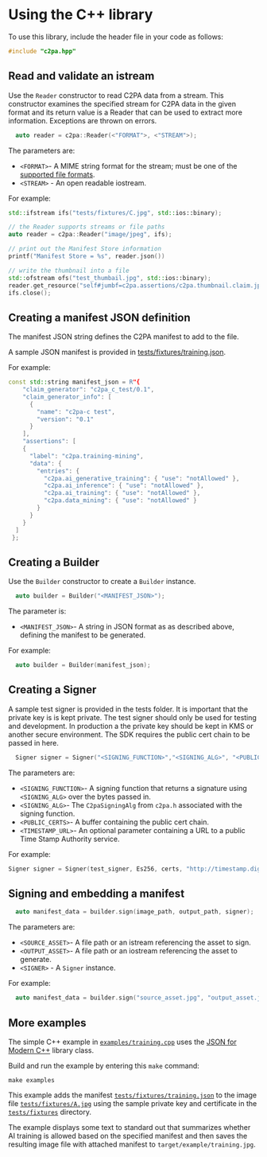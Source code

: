 # Using the C++ library

To use this library, include the header file in your code as follows:

```cpp
#include "c2pa.hpp"
```

## Read and validate an istream 

Use the `Reader` constructor to read C2PA data from a stream. This constructor examines the specified stream for C2PA data in the given format and its return value is a Reader that can be used to extract more information. Exceptions are thrown on errors.

```cpp
  auto reader = c2pa::Reader(<"FORMAT">, <"STREAM">);
```
The parameters are:

- `<FORMAT>`- A MIME string format for the stream; must be one of the [supported file formats](supported-formats.md).
- `<STREAM>` - An open readable iostream.

For example:

```cpp
std::ifstream ifs("tests/fixtures/C.jpg", std::ios::binary);

// the Reader supports streams or file paths
auto reader = c2pa::Reader("image/jpeg", ifs);

// print out the Manifest Store information
printf("Manifest Store = %s", reader.json())

// write the thumbnail into a file
std::ofstream ofs("test_thumbail.jpg", std::ios::binary);
reader.get_resource("self#jumbf=c2pa.assertions/c2pa.thumbnail.claim.jpeg", ofs);
ifs.close();
```

## Creating a manifest JSON definition

The manifest JSON string defines the C2PA manifest to add to the file.

A sample JSON manifest is provided in [tests/fixtures/training.json](https://github.com/contentauth/c2pa-c/blob/main/tests/fixtures/training.json).

For example:
```cpp
const std::string manifest_json = R"{
    "claim_generator": "c2pa_c_test/0.1",
    "claim_generator_info": [
      {
        "name": "c2pa-c test",
        "version": "0.1"
      }
    ],
    "assertions": [
    {
      "label": "c2pa.training-mining",
      "data": {
        "entries": {
          "c2pa.ai_generative_training": { "use": "notAllowed" },
          "c2pa.ai_inference": { "use": "notAllowed" },
          "c2pa.ai_training": { "use": "notAllowed" },
          "c2pa.data_mining": { "use": "notAllowed" }
        }
      }
    }
  ]
 };
```

## Creating a Builder

Use the `Builder` constructor to create a `Builder` instance.

```cpp
  auto builder = Builder("<MANIFEST_JSON>");
```
The parameter is:
- `<MANIFEST_JSON>`- A string in JSON format as as described above, defining the manifest to be generated.

For example:

```cpp
  auto builder = Builder(manifest_json);
```

## Creating a Signer

A sample test signer is provided in the tests folder. It is important that the private key is is kept private. The test signer
should only be used for testing and development. In production a the private key should be kept in KMS or another secure environment. The SDK requires the public cert chain to be passed in here.

```cpp
  Signer signer = Signer("<SIGNING_FUNCTION>","<SIGNING_ALG>", "<PUBLIC_CERTS>", "<TIMESTAMP_URL>");
```
The parameters are:
- `<SIGNING_FUNCTION>`- A signing function that returns a signature using `<SIGNING_ALG>` over the bytes passed in.
- `<SIGNING_ALG>`- The `C2paSigningAlg` from `c2pa.h` associated with the signing function.
- `<PUBLIC_CERTS>`- A buffer containing the public cert chain.
- `<TIMESTAMP_URL>`- An optional parameter containing a URL to a public Time Stamp Authority service.

For example:
```cpp
Signer signer = Signer(test_signer, Es256, certs, "http://timestamp.digicert.com");
```

## Signing and embedding a manifest

```cpp
  auto manifest_data = builder.sign(image_path, output_path, signer);
```

The parameters are:
- `<SOURCE_ASSET>`- A file path or an istream referencing the asset to sign.
- `<OUTPUT_ASSET>`- A file path or an iostream referencing the asset to generate.
- `<SIGNER>` - A `Signer` instance.

For example: 
```cpp
  auto manifest_data = builder.sign("source_asset.jpg", "output_asset.jpg", signer);
```

## More examples

The simple C++ example in [`examples/training.cpp`](https://github.com/contentauth/c2pa-c/blob/main/examples/training.cpp) uses the [JSON for Modern C++](https://json.nlohmann.me/) library class.

Build and run the example by entering this `make` command:

```
make examples
```

This example adds the manifest [`tests/fixtures/training.json`](https://github.com/contentauth/c2pa-c/blob/main/tests/fixtures/training.json) to the image file [`tests/fixtures/A.jpg`](https://github.com/contentauth/c2pa-c/blob/main/tests/fixtures/A.jpg) using the sample private key and certificate in the [`tests/fixtures`](https://github.com/contentauth/c2pa-c/tree/main/tests/fixtures) directory.

The example displays some text to standard out that summarizes whether AI training is allowed based on the specified manifest and then saves the resulting image file with attached manifest to `target/example/training.jpg`.
